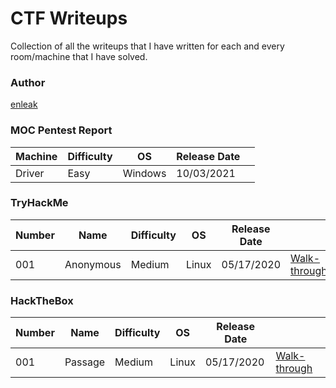 # CTF Writeups  



 
Collection of all the writeups that I have written for each and every room/machine that I have solved.

### Author

[enleak](https://twitter.com/0xEnleak)



### MOC Pentest Report

|Machine | Difficulty | OS | Release Date | |
| -------- | ---- | ---- | -------------- | -- |
| Driver |     Easy   |Windows| 10/03/2021 |


### TryHackMe

| Number | Name | Difficulty | OS | Release Date | |
| --- | --- | --- | --- | --- | --- |
| 001 | Anonymous | Medium | Linux | 05/17/2020 | [Walk-through](./TryHackMe/Anonymous.md) |





### HackTheBox

| Number | Name | Difficulty | OS | Release Date | |
| --- | --- | --- | --- | --- | --- |
| 001 | Passage | Medium | Linux | 05/17/2020 | [Walk-through](./HackTheBox/Passage.md) |














